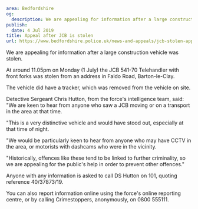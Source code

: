 ```yaml
area: Bedfordshire
og:
  description: We are appealing for information after a large construction vehicle was stolen.
publish:
  date: 4 Jul 2019
title: Appeal after JCB is stolen
url: https://www.bedfordshire.police.uk/news-and-appeals/jcb-stolen-appeal-july19
```

We are appealing for information after a large construction vehicle was stolen.

At around 11.05pm on Monday (1 July) the JCB 541-70 Telehandler with front forks was stolen from an address in Faldo Road, Barton-le-Clay.

The vehicle did have a tracker, which was removed from the vehicle on site.

Detective Sergeant Chris Hutton, from the force's intelligence team, said: "We are keen to hear from anyone who saw a JCB moving or on a transport in the area at that time.

"This is a very distinctive vehicle and would have stood out, especially at that time of night.

"We would be particularly keen to hear from anyone who may have CCTV in the area, or motorists with dashcams who were in the vicinity.

"Historically, offences like these tend to be linked to further criminality, so we are appealing for the public's help in order to prevent other offences."

Anyone with any information is asked to call DS Hutton on 101, quoting reference 40/37873/19.

You can also report information online using the force's online reporting centre, or by calling Crimestoppers, anonymously, on 0800 555111.
